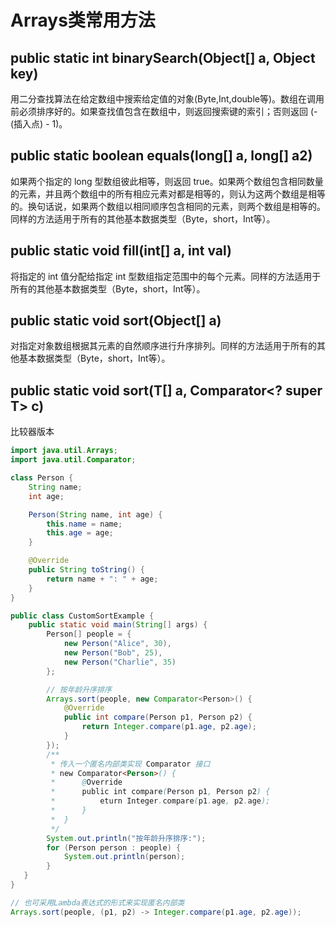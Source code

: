 # Arrays类常用方法

## public static int binarySearch(Object[] a, Object key)

用二分查找算法在给定数组中搜索给定值的对象(Byte,Int,double等)。数组在调用前必须排序好的。如果查找值包含在数组中，则返回搜索键的索引；否则返回 (-(插入点) - 1)。

## public static boolean equals(long[] a, long[] a2)

如果两个指定的 long 型数组彼此相等，则返回 true。如果两个数组包含相同数量的元素，并且两个数组中的所有相应元素对都是相等的，则认为这两个数组是相等的。换句话说，如果两个数组以相同顺序包含相同的元素，则两个数组是相等的。同样的方法适用于所有的其他基本数据类型（Byte，short，Int等）。

## public static void fill(int[] a, int val)

将指定的 int 值分配给指定 int 型数组指定范围中的每个元素。同样的方法适用于所有的其他基本数据类型（Byte，short，Int等）。

## public static void sort(Object[] a)

对指定对象数组根据其元素的自然顺序进行升序排列。同样的方法适用于所有的其他基本数据类型（Byte，short，Int等）。

## public static <T> void sort(T[] a, Comparator<? super T> c)

比较器版本

```java
import java.util.Arrays;
import java.util.Comparator;

class Person {
    String name;
    int age;

    Person(String name, int age) {
        this.name = name;
        this.age = age;
    }

    @Override
    public String toString() {
        return name + ": " + age;
    }
}

public class CustomSortExample {
    public static void main(String[] args) {
        Person[] people = {
            new Person("Alice", 30),
            new Person("Bob", 25),
            new Person("Charlie", 35)
        };

        // 按年龄升序排序
        Arrays.sort(people, new Comparator<Person>() {
            @Override
            public int compare(Person p1, Person p2) {
                return Integer.compare(p1.age, p2.age);
            }
        });
        /** 
         * 传入一个匿名内部类实现 Comparator 接口
         * new Comparator<Person>() {
         *      @Override
         *      public int compare(Person p1, Person p2) {
         *          eturn Integer.compare(p1.age, p2.age);
         *      }
         *  }
         */
        System.out.println("按年龄升序排序:");
        for (Person person : people) {
            System.out.println(person);
        }
   }
}

// 也可采用Lambda表达式的形式来实现匿名内部类
Arrays.sort(people, (p1, p2) -> Integer.compare(p1.age, p2.age));
```
